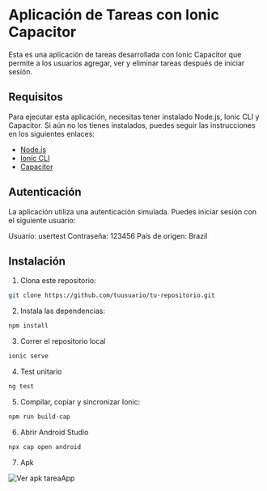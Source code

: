 # Aplicación de Tareas con Ionic Capacitor

Esta es una aplicación de tareas desarrollada con Ionic Capacitor que permite a los usuarios agregar, ver y eliminar tareas después de iniciar sesión.

## Requisitos

Para ejecutar esta aplicación, necesitas tener instalado Node.js, Ionic CLI y Capacitor. Si aún no los tienes instalados, puedes seguir las instrucciones en los siguientes enlaces:

- [Node.js](https://nodejs.org/)
- [Ionic CLI](https://ionicframework.com/docs/cli)
- [Capacitor](https://capacitorjs.com/docs/getting-started)

## Autenticación

La aplicación utiliza una autenticación simulada. Puedes iniciar sesión con el siguiente usuario:

Usuario: usertest
Contraseña: 123456
País de origen: Brazil

## Instalación

1. Clona este repositorio:

```bash
git clone https://github.com/tuusuario/tu-repositorio.git
```

2. Instala las dependencias:
   
```bash
npm install
```

3. Correr el repositorio local

```bash
ionic serve
```

4. Test unitario

```bash
ng test
```

5. Compilar, copiar y sincronizar Ionic:

```bash
npm run build-cap
```

6. Abrir Android Studio

```bash
npx cap open android
```

7. Apk

![ Ver apk tareaApp ](https://drive.google.com/file/d/1Z4JaBQPpWlmQSdYQV56xGpjhpQMiHj4E/view?usp=sharing)
